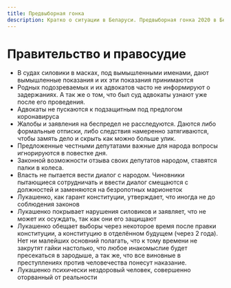 ```yaml
---
title: Предвыборная гонка
description: Кратко о ситуации в Беларуси. Предвыборная гонка 2020 в Беларуси.
---
```


#  Правительство и правосудие

- В судах силовики в масках, под вымышленными именами, дают вымышленные показания и их эти показания принимаются
- Родных подозреваемых и их адвокатов часто не информируют о задержаниях. А так же о том, что был суд адвокаты узнают уже после его проведения.
- Адвокаты не пускаются к подзащитным под предлогом коронавируса
- Жалобы и заявления на беспредел не расследуются. Даются либо формальные отписки, либо следствия намеренно затягиваются, чтобы замять дело и скрыть как можно больше улик.
- Предложенные честными депутатами важные для народа вопросы игнорируются в повестке дня.
- Законной возможности отзыва своих депутатов народом, ставятся палки в колеса.
- Власть не пытается вести диалог с народом. Чиновники пытающиеся сотрудничать и ввести диалог смещаются с должностей и заменяются на безропотных марионеток
- Лукашенко, как гарант конституции, утверждает, что иногда не до соблюдения законов
- Лукашенко покрывает нарушения силовиков и заявляет, что не может их осуждать, так как они его защищают
- Лукашенко обещает выборы через некоторое время после правки конституции, а конституцию в отделённом будущем (через 2 года). Нет ни малейших основний полагать, что к тому времени не закрутят гайки настолько, что любое инакомыслие будет пресекаться в зародыше, а так же, что все виновные в преступлениях против человечества понесут наказание.
- Лукашенко психически нездоровый человек, совершенно оторванный от реальности
